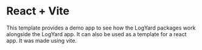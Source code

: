 # React + Vite

This template provides a demo app to see how the LogYard packages work alongside the LogYard app. It can also be used as a template for a react app. It was made using vite.